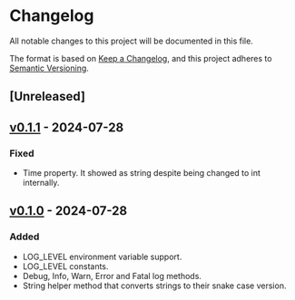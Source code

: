 # Changelog

All notable changes to this project will be documented in this file.

The format is based on [Keep a Changelog](https://keepachangelog.com/en/1.1.0/),
and this project adheres to [Semantic Versioning](https://semver.org/spec/v2.0.0.html).

## [Unreleased]

## [v0.1.1] - 2024-07-28

### Fixed
- Time property. It showed as string despite being changed to int internally.

## [v0.1.0] - 2024-07-28

### Added

- LOG_LEVEL environment variable support.
- LOG_LEVEL constants.
- Debug, Info, Warn, Error and Fatal log methods.
- String helper method that converts strings to their snake case version.

[v0.1.1]: https://github.com/iolave/go-logger/compare/v0.1.0...v0.1.1
[v0.1.0]: https://github.com/iolave/go-logger/releases/tag/v0.1.0
